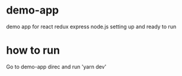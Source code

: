 # demo-app
demo app for react redux express node.js setting up and ready to run

# how to run
Go to demo-app direc and run 'yarn dev'

